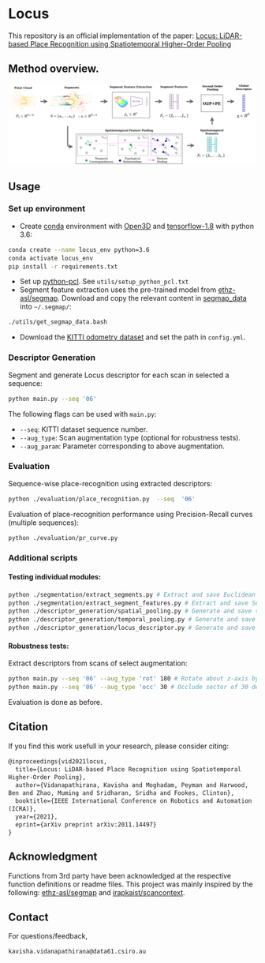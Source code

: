 # Locus


This repository is an official implementation of the paper: [Locus: LiDAR-based Place Recognition using Spatiotemporal Higher-Order Pooling](https://arxiv.org/abs/2011.14497)

## Method overview.

![](./utils/docs/pipeline.png)



## Usage

### Set up environment
- Create [conda](https://docs.conda.io/en/latest/) environment with [Open3D](http://www.open3d.org/docs/release/) and [tensorflow-1.8](https://www.tensorflow.org/) with python 3.6:
```bash
conda create --name locus_env python=3.6
conda activate locus_env
pip install -r requirements.txt
```
- Set up [python-pcl](https://github.com/strawlab/python-pcl). See ```utils/setup_python_pcl.txt```
- Segment feature extraction uses the pre-trained model from [ethz-asl/segmap](https://github.com/ethz-asl/segmap). Download and copy the relevant content in [segmap_data](http://robotics.ethz.ch/~asl-datasets/segmap/segmap_data/) into ```~/.segmap/```:
```bash
./utils/get_segmap_data.bash
```
- Download the [KITTI odometry dataset](http://www.cvlibs.net/datasets/kitti/eval_odometry.php) and set the path in ```config.yml```.


### Descriptor Generation
Segment and generate Locus descriptor for each scan in selected a sequence:
```bash
python main.py --seq '06'
```
The following flags can be used with ```main.py```:
- ```--seq```: KITTI dataset sequence number.
- ```--aug_type```: Scan augmentation type (optional for robustness tests).
- ```--aug_param```: Parameter corresponding to above augmentation. 

### Evaluation
Sequence-wise place-recognition using extracted descriptors:
```bash
python ./evaluation/place_recognition.py  --seq  '06' 
```
Evaluation of place-recognition performance using Precision-Recall curves (multiple sequences):  
```bash
python ./evaluation/pr_curve.py 
```

### Additional scripts
#### Testing individual modules: 
```bash
python ./segmentation/extract_segments.py # Extract and save Euclidean point segments
python ./segmentation/extract_segment_features.py # Extract and save SegMap-CNN features for given segments
python ./descriptor_generation/spatial_pooling.py # Generate and save spatial features for given segments 
python ./descriptor_generation/temporal_pooling.py # Generate and save spatial features for given segments 
python ./descriptor_generation/locus_descriptor.py # Generate and save Locus descriptor for given segments 
```

#### Robustness tests:
Extract descriptors from scans of select augmentation:
```bash
python main.py --seq '06' --aug_type 'rot' 180 # Rotate about z-axis by random angle between 0-180 degrees. 
python main.py --seq '06' --aug_type 'occ' 30 # Occlude sector of 30 degrees about random heading. 
```
Evaluation is done as before. 

## Citation

If you find this work usefull in your research, please consider citing:

```
@inproceedings{vid2021locus,
  title={Locus: LiDAR-based Place Recognition using Spatiotemporal Higher-Order Pooling},
  author={Vidanapathirana, Kavisha and Moghadam, Peyman and Harwood, Ben and Zhao, Muming and Sridharan, Sridha and Fookes, Clinton},
  booktitle={IEEE International Conference on Robotics and Automation (ICRA)},
  year={2021},
  eprint={arXiv preprint arXiv:2011.14497}
}
```

## Acknowledgment
Functions from 3rd party have been acknowledged at the respective function definitions or readme files. This project was mainly inspired by the following: [ethz-asl/segmap](https://github.com/ethz-asl/segmap) and [irapkaist/scancontext](https://github.com/irapkaist/scancontext).

## Contact
For questions/feedback, 
 ```
 kavisha.vidanapathirana@data61.csiro.au
 ```
